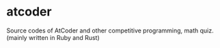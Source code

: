 # atcoder
Source codes of AtCoder and other competitive programming, math quiz. (mainly written in Ruby and Rust)

